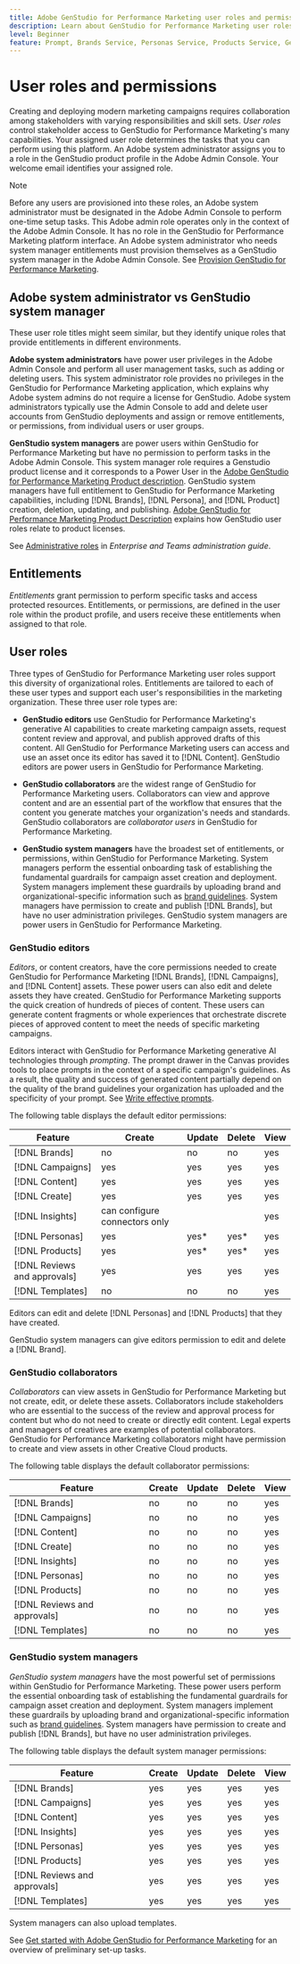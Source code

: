 ```yaml
---
title: Adobe GenStudio for Performance Marketing user roles and permissions
description: Learn about GenStudio for Performance Marketing user roles and permissions.
level: Beginner
feature: Prompt, Brands Service, Personas Service, Products Service, Generative AI, Guidelines
---
```

# User roles and permissions

Creating and deploying modern marketing campaigns requires collaboration among stakeholders with varying responsibilities and skill sets. _User roles_ control stakeholder access to GenStudio for Performance Marketing's many capabilities. Your assigned user role determines the tasks that you can perform using this platform. An Adobe system administrator assigns you to a role in the GenStudio product profile in the Adobe Admin Console. Your welcome email identifies your assigned role.

>[!NOTE]
>
>Before any users are provisioned into these roles, an Adobe system administrator must be designated in the Adobe Admin Console to perform one-time setup tasks. This Adobe admin role operates only in the context of the Adobe Admin Console. It has no role in the GenStudio for Performance Marketing platform interface. An Adobe system administrator who needs system manager entitlements must provision themselves as a GenStudio system manager in the Adobe Admin Console. See [Provision GenStudio for Performance Marketing](product-provisioning.md).

## Adobe system administrator vs GenStudio system manager

These user role titles might seem similar, but they identify unique roles that provide entitlements in different environments.

**Adobe system administrators** have power user privileges in the Adobe Admin Console and perform all user management tasks, such as adding or deleting users. This system administrator role provides no privileges in the GenStudio for Performance Marketing application, which explains why Adobe system admins do not require a license for GenStudio. Adobe system administrators typically use the Admin Console to add and delete user accounts from GenStudio deployments and assign or remove entitlements, or permissions, from individual users or user groups.

**GenStudio system managers** are power users within GenStudio for Performance Marketing but have no permission to perform tasks in the Adobe Admin Console. This system manager role requires a Genstudio product license and it corresponds to a Power User in the [Adobe GenStudio for Performance Marketing Product description](https://helpx.adobe.com/legal/product-descriptions/adobe-genstudio-for-performance-marketing---product-description.html). GenStudio system managers have full entitlement to GenStudio for Performance Marketing capabilities, including [!DNL Brands], [!DNL Persona], and [!DNL Product] creation, deletion, updating, and publishing. [Adobe GenStudio for Performance Marketing Product Description](https://helpx.adobe.com/legal/product-descriptions/adobe-genstudio-for-performance-marketing---product-description.html) explains how GenStudio user roles relate to product licenses.

See [Administrative roles](https://helpx.adobe.com/enterprise/using/admin-roles.html#enterprise) in _Enterprise and Teams administration guide_.

## Entitlements

_Entitlements_ grant permission to perform specific tasks and access protected resources. Entitlements, or permissions, are defined in the user role within the product profile, and users receive these entitlements when assigned to that role.

## User roles

Three types of GenStudio for Performance Marketing user roles support this diversity of organizational roles. Entitlements are tailored to each of these user types and support each user's responsibilities in the marketing organization. These three user role types are:

* **GenStudio editors** use GenStudio for Performance Marketing's generative AI capabilities to create marketing campaign assets, request content review and approval, and publish approved drafts of this content. All GenStudio for Performance Marketing users can access and use an asset once its editor has saved it to [!DNL Content]. GenStudio editors are power users in GenStudio for Performance Marketing.

* **GenStudio collaborators** are the widest range of GenStudio for Performance Marketing users. Collaborators can view and approve content and are an essential part of the workflow that ensures that the content you generate matches your organization's needs and standards. GenStudio collaborators are _collaborator users_ in GenStudio for Performance Marketing.

* **GenStudio system managers** have the broadest set of entitlements, or permissions, within GenStudio for Performance Marketing. System managers perform the essential onboarding task of establishing the fundamental guardrails for campaign asset creation and deployment. System managers implement these guardrails by uploading brand and organizational-specific information such as [brand guidelines](./guidelines/overview.md). System managers have permission to create and publish [!DNL Brands], but have no user administration privileges. GenStudio system managers are power users in GenStudio for Performance Marketing.

### GenStudio editors

_Editors_, or content creators, have the core permissions needed to create GenStudio for Performance Marketing [!DNL Brands], [!DNL Campaigns], and [!DNL Content] assets. These power users can also edit and delete assets they have created. GenStudio for Performance Marketing supports the quick creation of hundreds of pieces of content. These users can generate content fragments or whole experiences that orchestrate discrete pieces of approved content to meet the needs of specific marketing campaigns.

Editors interact with GenStudio for Performance Marketing generative AI technologies through _prompting_. The prompt drawer in the Canvas provides tools to place prompts in the context of a specific campaign's guidelines. As a result, the quality and success of generated content partially depend on the quality of the brand guidelines your organization has uploaded and the specificity of your prompt. See [Write effective prompts](effective-prompts.md).

The following table displays the default editor permissions:

| Feature | Create  | Update | Delete | View |
|-----------|----------------|----------------|----------------|----------------|
|   [!DNL Brands]| no  | no | no |  yes |
|   [!DNL Campaigns] | yes    |   yes      |  yes       |    yes       |
|   [!DNL Content] |     yes  |   yes     |    yes   |   yes      |
|   [!DNL Create] |     yes  |   yes     |    yes   |   yes      |
|   [!DNL Insights] |  can configure connectors only  |    |     |   yes  |
|   [!DNL Personas] | yes    |   yes*      |  yes*       |    yes       |
|   [!DNL Products] | yes    |   yes*      |  yes*       |    yes       |
|   [!DNL Reviews and approvals]  |   yes     |  yes   |    yes     |    yes     |
|   [!DNL Templates]| no  | no | no |  yes |

Editors can edit and delete [!DNL Personas] and [!DNL Products] that they have created.

GenStudio system managers can give editors permission to edit and delete a [!DNL Brand].

### GenStudio collaborators

_Collaborators_ can view assets in GenStudio for Performance Marketing but not create, edit, or delete these assets. Collaborators include stakeholders who are essential to the success of the review and approval process for content but who do not need to create or directly edit content. Legal experts and managers of creatives are examples of potential collaborators. GenStudio for Performance Marketing collaborators might have permission to create and view assets in other Creative Cloud products.

The following table displays the default collaborator permissions:

| Feature | Create  | Update | Delete | View |
|-----------|----------------|----------------|----------------|----------------|
|   [!DNL Brands]| no  | no | no |  yes |
|   [!DNL Campaigns] | no    |   no      |  no       |    yes       |
|   [!DNL Content] |     no  |   no     |    no   |   yes      |
|   [!DNL Create] |     no  |   no     |    no   |   yes      |
|   [!DNL Insights] |    no |  no  |   no  |   yes  |
|   [!DNL Personas] | no    |   no      |  no       |    yes       |
|   [!DNL Products] | no    |   no      |  no       |    yes       |
|   [!DNL Reviews and approvals] |   no     |   no  |  no       |   yes      |
|   [!DNL Templates]| no  | no | no |  yes |

### GenStudio system managers

_GenStudio system managers_ have the most powerful set of permissions within GenStudio for Performance Marketing. These power users perform the essential onboarding task of establishing the fundamental guardrails for campaign asset creation and deployment. System managers implement these guardrails by uploading brand and organizational-specific information such as [brand guidelines](./guidelines/overview.md). System managers have permission to create and publish [!DNL Brands], but have no user administration privileges.

The following table displays the default system manager permissions:

| Feature | Create  | Update | Delete | View |
|-----------|----------------|----------------|----------------|----------------|
|   [!DNL Brands]| yes  | yes | yes |  yes |
|   [!DNL Campaigns] | yes    |   yes      |  yes       |    yes       |
|   [!DNL Content] |     yes  |   yes     |    yes   |   yes      |
|   [!DNL Insights] |  yes   |  yes  |   yes |  yes   |
|   [!DNL Personas] | yes    |   yes      |  yes       |    yes       |
|   [!DNL Products]  | yes    |   yes      |  yes       |    yes       |
|   [!DNL Reviews and approvals] |  yes      | yes    |     yes    |   yes      |
|   [!DNL Templates]| yes  | yes | yes |  yes |

System managers can also upload templates.

See [Get started with Adobe GenStudio for Performance Marketing](get-started.md) for an overview of preliminary set-up tasks.
